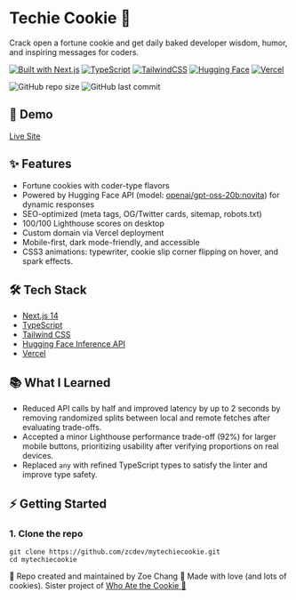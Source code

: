 # Techie Cookie 🥠

Crack open a fortune cookie and get daily baked developer wisdom, humor, and inspiring messages for coders.

[![Built with Next.js](https://img.shields.io/badge/Built%20with-Next.js-000000?logo=next.js)](https://nextjs.org/)
[![TypeScript](https://img.shields.io/badge/TypeScript-3178C6?logo=typescript&logoColor=white)](https://www.typescriptlang.org/)
[![TailwindCSS](https://img.shields.io/badge/Tailwind_CSS-38B2AC?logo=tailwind-css&logoColor=white)](https://tailwindcss.com/)
[![Hugging Face](https://img.shields.io/badge/Hugging%20Face-FFAA00?logo=huggingface&logoColor=black)](https://huggingface.co/)
[![Vercel](https://img.shields.io/badge/Deployed%20on-Vercel-000000?logo=vercel&logoColor=white)](https://vercel.com/)

![GitHub repo size](https://img.shields.io/github/repo-size/zcdev/mytechiecookie)
![GitHub last commit](https://img.shields.io/github/last-commit/zcdev/mytechiecookie)

## 🚀 Demo
[Live Site](https://mytechiecookie.com)

## ✨ Features
- Fortune cookies with coder-type flavors
- Powered by Hugging Face API (model: [openai/gpt-oss-20b:novita](https://huggingface.co/openai/gpt-oss-20b)) for dynamic responses
- SEO-optimized (meta tags, OG/Twitter cards, sitemap, robots.txt)
- 100/100 Lighthouse scores on desktop
- Custom domain via Vercel deployment
- Mobile-first, dark mode-friendly, and accessible
- CSS3 animations: typewriter, cookie slip corner flipping on hover, and spark effects.

## 🛠️ Tech Stack
- [Next.js 14](https://nextjs.org/)
- [TypeScript](https://www.typescriptlang.org/)
- [Tailwind CSS](https://tailwindcss.com/)
- [Hugging Face Inference API](https://huggingface.co/inference-api)
- [Vercel](https://vercel.com/)

## 📚 What I Learned
- Reduced API calls by half and improved latency by up to 2 seconds by removing randomized splits between local and remote fetches after evaluating trade-offs.
- Accepted a minor Lighthouse performance trade-off (92%) for larger mobile buttons, prioritizing usability after verifying proportions on real devices.
- Replaced `any` with refined TypeScript types to satisfy the linter and improve type safety.

## ⚡ Getting Started

### 1. Clone the repo
```
git clone https://github.com/zcdev/mytechiecookie.git
cd mytechiecookie
```
📁 Repo created and maintained by Zoe Chang 🥠 Made with love (and lots of cookies). Sister project of [Who Ate the Cookie 🍪](https://whoatethecookie.fun)